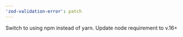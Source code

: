 ```yaml
---
'zod-validation-error': patch
---
```


Switch to using npm instead of yarn. Update node requirement to v.16+
